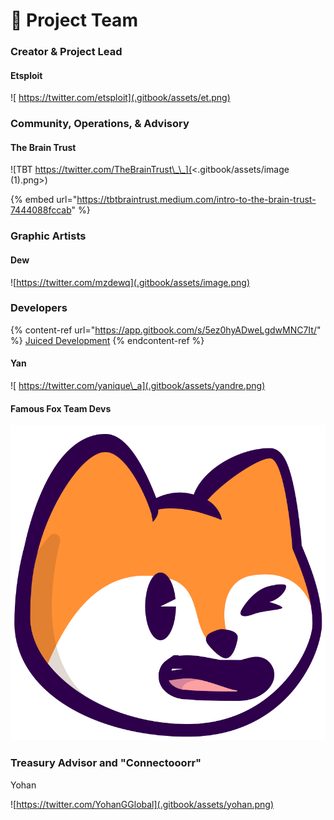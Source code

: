 # 🤝 Project Team

### Creator & Project Lead

#### Etsploit

![ https://twitter.com/etsploit](.gitbook/assets/et.png)

### Community, Operations, & Advisory

#### The Brain Trust

![TBT https://twitter.com/TheBrainTrust\_\_](<.gitbook/assets/image (1).png>)

{% embed url="https://tbtbraintrust.medium.com/intro-to-the-brain-trust-7444088fccab" %}

### Graphic Artists

#### Dew

![https://twitter.com/mzdewq](.gitbook/assets/image.png)

### Developers

{% content-ref url="https://app.gitbook.com/s/5ez0hyADweLgdwMNC7It/" %}
[Juiced Development](https://app.gitbook.com/s/5ez0hyADweLgdwMNC7It/)
{% endcontent-ref %}

#### Yan

![ https://twitter.com/yanique\_a](.gitbook/assets/yandre.png)

#### Famous Fox Team Devs



![Leveraged NFT Candy Machine Launch Service from Fox Devs for a smooth mint process](.gitbook/assets/foxlogo.svg)

### Treasury Advisor and "Connectooorr"

Yohan

![https://twitter.com/YohanGGlobal](.gitbook/assets/yohan.png)
